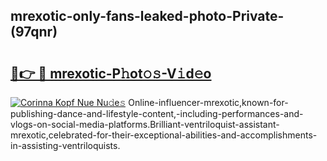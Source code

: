 ## mrexotic-only-fans​-leaked-photo​-Private-(97qnr)


# <h2><a href="https://mediaupload.pro?title=mrexotic&ref=git">🔗👉 🔴 mrexotic-P𝚑ot𝚘𝚜-V𝚒d𝚎o</a></h2>

[![Corinna Kopf Nue Nu𝚍e𝚜](https://i.imgur.com/0qMVB7G.gif)](https://mediaupload.pro?title=mrexotic&ref=git)
Online-influencer-mrexotic,known-for-publishing-dance-and-lifestyle-content,-including-performances-and-vlogs-on-social-media-platforms.Brilliant-ventriloquist-assistant-mrexotic,celebrated-for-their-exceptional-abilities-and-accomplishments-in-assisting-ventriloquists.  